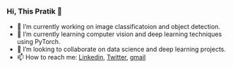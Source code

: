 ### Hi, This Pratik 👋

- 🔭 I’m currently working on image classificatoion and object detection.
- 🌱 I’m currently learning computer vision and deep learning techniques using PyTorch.
- 👯 I’m looking to collaborate on data science and deep learning projects. 
- 📫 How to reach me: [Linkedin](https://www.linkedin.com/in/pratik-kumar04/), [Twitter](https://twitter.com/Pratikpkb), [gmail](pr2tik1@gmail.com)
